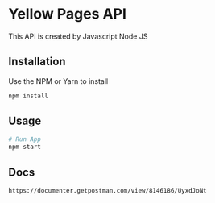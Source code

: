 # Yellow Pages API

This API is created by Javascript Node JS

## Installation

Use the NPM or Yarn to install

```bash
npm install
```

## Usage

```bash
# Run App
npm start
```

## Docs

```bash
https://documenter.getpostman.com/view/8146186/UyxdJoNt
```